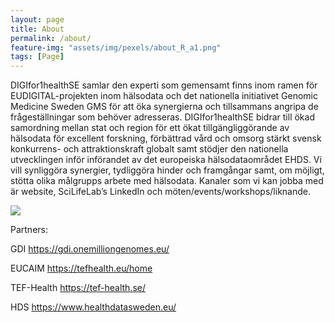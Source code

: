 ```yaml
---
layout: page
title: About
permalink: /about/
feature-img: "assets/img/pexels/about_R_a1.png"
tags: [Page]
---
```


DIGIfor1healthSE samlar den experti som gemensamt finns inom ramen för EUDIGITAL-projekten inom hälsodata och det nationella initiativet Genomic Medicine Sweden GMS för att öka synergierna och tillsammans angripa de frågeställningar som behöver adresseras. DIGIfor1healthSE bidrar till ökad samordning mellan stat och region för ett ökat tillgängliggörande av hälsodata för excellent forskning, förbättrad vård och omsorg stärkt svensk konkurrens- och attraktionskraft globalt samt stödjer den nationella utvecklingen inför införandet av det europeiska hälsodataområdet EHDS. Vi vill synliggöra synergier, tydliggöra hinder och framgångar samt, om möjligt, stötta olika målgrupps arbete med hälsodata. Kanaler som vi kan jobba med är website, SciLifeLab’s LinkedIn och möten/events/workshops/liknande.

<img src="{{site.baseurl}}/assets/img/feature-img/DIGIfor1Health_collab.png">

Partners:

GDI https://gdi.onemilliongenomes.eu/

EUCAIM https://tefhealth.eu/home 

TEF-Health https://tef-health.se/

HDS https://www.healthdatasweden.eu/
